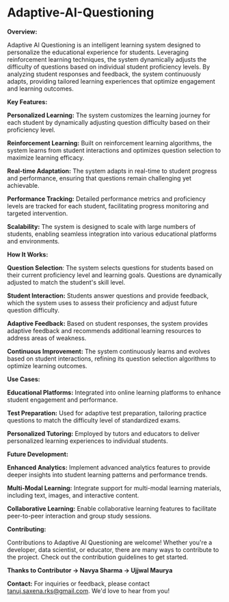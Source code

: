 # Adaptive-AI-Questioning
**Overview:**

Adaptive AI Questioning is an intelligent learning system designed to personalize the educational experience for students. Leveraging reinforcement learning techniques, the system dynamically adjusts the difficulty of questions based on individual student proficiency levels. By analyzing student responses and feedback, the system continuously adapts, providing tailored learning experiences that optimize engagement and learning outcomes.



**Key Features:**

**Personalized Learning:** The system customizes the learning journey for each student by dynamically adjusting question difficulty based on their proficiency level.

**Reinforcement Learning:** Built on reinforcement learning algorithms, the system learns from student interactions and optimizes question selection to maximize learning efficacy.

**Real-time Adaptation:** The system adapts in real-time to student progress and performance, ensuring that questions remain challenging yet achievable.

**Performance Tracking:** Detailed performance metrics and proficiency levels are tracked for each student, facilitating progress monitoring and targeted intervention.

**Scalability:** The system is designed to scale with large numbers of students, enabling seamless integration into various educational platforms and environments.



**How It Works:**

**Question Selection**: The system selects questions for students based on their current proficiency level and learning goals. Questions are dynamically adjusted to match the student's skill level.

**Student Interaction:** Students answer questions and provide feedback, which the system uses to assess their proficiency and adjust future question difficulty.

**Adaptive Feedback:** Based on student responses, the system provides adaptive feedback and recommends additional learning resources to address areas of weakness.

**Continuous Improvement:** The system continuously learns and evolves based on student interactions, refining its question selection algorithms to optimize learning outcomes.



**Use Cases:**


**Educational Platforms:** Integrated into online learning platforms to enhance student engagement and performance.

**Test Preparation:** Used for adaptive test preparation, tailoring practice questions to match the difficulty level of standardized exams.

**Personalized Tutoring:** Employed by tutors and educators to deliver personalized learning experiences to individual students.



**Future Development:**

**Enhanced Analytics:** Implement advanced analytics features to provide deeper insights into student learning patterns and performance trends.

**Multi-Modal Learning:** Integrate support for multi-modal learning materials, including text, images, and interactive content.

**Collaborative Learning:** Enable collaborative learning features to facilitate peer-to-peer interaction and group study sessions.



**Contributing:**

Contributions to Adaptive AI Questioning are welcome! Whether you're a developer, data scientist, or educator, there are many ways to contribute to the project. Check out the contribution guidelines to get started.


**Thanks to Contributor
-> Navya Sharma
-> Ujjwal Maurya**


**Contact:**
For inquiries or feedback, please contact tanuj.saxena.rks@gmail.com. We'd love to hear from you!
